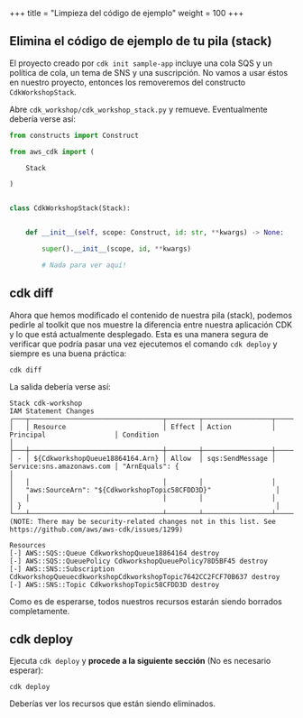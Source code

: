 +++
title = "Limpieza del código de ejemplo"
weight = 100
+++

## Elimina el código de ejemplo de tu pila (stack)

El proyecto creado por `cdk init sample-app` incluye una cola SQS y un política de cola, un tema de SNS y una suscripción. No vamos a usar éstos en nuestro proyecto, entonces los removeremos del constructo `CdkWorkshopStack`.

Abre `cdk_workshop/cdk_workshop_stack.py` y remueve. Eventualmente debería verse así:

```py
from constructs import Construct

from aws_cdk import (

    Stack

)


class CdkWorkshopStack(Stack):


    def __init__(self, scope: Construct, id: str, **kwargs) -> None:

        super().__init__(scope, id, **kwargs)

        # Nada para ver aquí!

```

## cdk diff

Ahora que hemos modificado el contenido de nuestra pila (stack), podemos pedirle al toolkit que nos muestre la diferencia entre nuestra aplicación CDK y lo que está actualmente desplegado. Esta es una manera segura de verificar que podría pasar una vez ejecutemos el comando `cdk deploy` y siempre es una buena práctica:

```
cdk diff
```

La salida debería verse así:

```
Stack cdk-workshop
IAM Statement Changes
┌───┬─────────────────────────────────┬────────┬─────────────────┬───────────────────────────┬─────────────────────────────────────────────────────────────────┐
│   │ Resource                        │ Effect │ Action          │ Principal                 │ Condition                                                       │
├───┼─────────────────────────────────┼────────┼─────────────────┼───────────────────────────┼─────────────────────────────────────────────────────────────────┤
│ - │ ${CdkworkshopQueue18864164.Arn} │ Allow  │ sqs:SendMessage │ Service:sns.amazonaws.com │ "ArnEquals": {                                                  │
│   │                                 │        │                 │                           │   "aws:SourceArn": "${CdkworkshopTopic58CFDD3D}"                │
│   │                                 │        │                 │                           │ }                                                               │
└───┴─────────────────────────────────┴────────┴─────────────────┴───────────────────────────┴─────────────────────────────────────────────────────────────────┘
(NOTE: There may be security-related changes not in this list. See https://github.com/aws/aws-cdk/issues/1299)

Resources
[-] AWS::SQS::Queue CdkworkshopQueue18864164 destroy
[-] AWS::SQS::QueuePolicy CdkworkshopQueuePolicy78D5BF45 destroy
[-] AWS::SNS::Subscription CdkworkshopQueuecdkworkshopCdkworkshopTopic7642CC2FCF70B637 destroy
[-] AWS::SNS::Topic CdkworkshopTopic58CFDD3D destroy
```

Como es de esperarse, todos nuestros recursos estarán siendo borrados completamente.


## cdk deploy

Ejecuta `cdk deploy` y __procede a la siguiente sección__ (No es necesario esperar):

```
cdk deploy
```

Deberías ver los recursos que están siendo eliminados.

